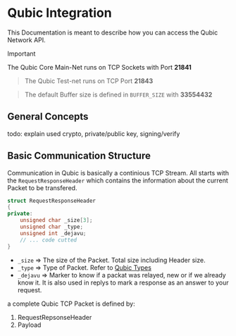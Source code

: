# Qubic Integration
This Documentation is meant to describe how you can access the Qubic Network API.

> [!IMPORTANT]
> The Qubic Core Main-Net runs on TCP Sockets with Port **21841**

> The Qubic Test-net runs on TCP Port **21843**

> The default Buffer size is defined in `BUFFER_SIZE` with **33554432**

## General Concepts
todo: explain used crypto, private/public key, signing/verify

## Basic Communication Structure
Communication in Qubic is basically a continious TCP Stream. All starts with the `RequestResponseHeader` which contains the information about the current Packet to be transfered.

```c++
struct RequestResponseHeader
{
private:
    unsigned char _size[3];
    unsigned char _type;
    unsigned int _dejavu;
    // ... code cutted
}
```

- `_size` => The size of the Packet. Total size including Header size.
- `_type` => Type of Packet. Refer to [Qubic Types](Qubic_Packet_Types.md)
- `_dejavu` => Marker to know if a packat was relayed, new or if we already know it. It is also used in replys to mark a response as an answer to your request.

a complete Qubic TCP Packet is defined by:

1. RequestRepsonseHeader
2. Payload



